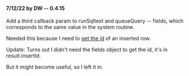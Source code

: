 #### 7/12/22 by DW -- 0.4.15

Add a third callback param to runSqltext and queueQuery -- fields, which corresponds to the same value in the system routine.

Needed this because I need to <a href="https://github.com/mysqljs/mysql#getting-the-id-of-an-inserted-row">get the id</a> of an inserted row. 

Update: Turns out I didn't need the fields object to get the id, it's in result.insertId. 

But it might become useful, so I left it in.

